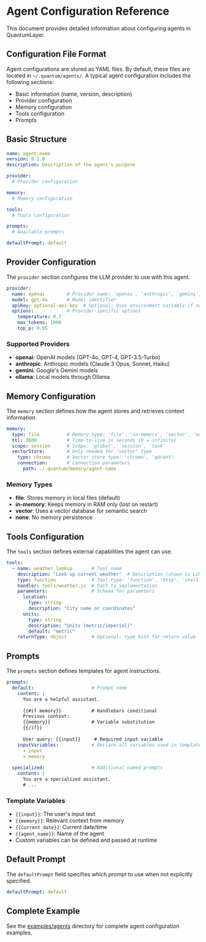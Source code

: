 # Agent Configuration Reference

This document provides detailed information about configuring agents in QuantumLayer.

## Configuration File Format

Agent configurations are stored as YAML files. By default, these files are located in `~/.quantum/agents/`. A typical agent configuration includes the following sections:

- Basic information (name, version, description)
- Provider configuration
- Memory configuration
- Tools configuration
- Prompts

## Basic Structure

```yaml
name: agent-name
version: 0.1.0
description: Description of the agent's purpose

provider:
  # Provider configuration

memory:
  # Memory configuration

tools:
  # Tools configuration

prompts:
  # Available prompts

defaultPrompt: default
```

## Provider Configuration

The `provider` section configures the LLM provider to use with this agent.

```yaml
provider:
  name: openai        # Provider name: 'openai', 'anthropic', 'gemini', 'ollama'
  model: gpt-4o       # Model identifier
  apiKey: optional-api-key  # Optional: Uses environment variable if not specified
  options:            # Provider-specific options
    temperature: 0.7
    max_tokens: 1000
    top_p: 0.95
```

### Supported Providers

- **openai**: OpenAI models (GPT-4o, GPT-4, GPT-3.5-Turbo)
- **anthropic**: Anthropic models (Claude 3 Opus, Sonnet, Haiku)
- **gemini**: Google's Gemini models
- **ollama**: Local models through Ollama

## Memory Configuration

The `memory` section defines how the agent stores and retrieves context information.

```yaml
memory:
  type: file          # Memory type: 'file', 'in-memory', 'vector', 'none'
  ttl: 3600           # Time-to-live in seconds (0 = infinite)
  scope: session      # Scope: 'global', 'session', 'task'
  vectorStore:        # Only needed for 'vector' type
    type: chroma      # Vector store type: 'chroma', 'qdrant'
    connection:       # Connection parameters
      path: ./.quantum/memory/agent-name
```

### Memory Types

- **file**: Stores memory in local files (default)
- **in-memory**: Keeps memory in RAM only (lost on restart)
- **vector**: Uses a vector database for semantic search
- **none**: No memory persistence

## Tools Configuration

The `tools` section defines external capabilities the agent can use.

```yaml
tools:
  - name: weather_lookup       # Tool name
    description: "Look up current weather"  # Description (shown to LLM)
    type: function             # Tool type: 'function', 'http', 'shell', 'custom'
    handler: tools/weather.js  # Path to implementation
    parameters:                # Schema for parameters
      location:
        type: string
        description: "City name or coordinates"
      units:
        type: string
        description: "Units (metric/imperial)"
        default: "metric"
    returnType: object         # Optional: type hint for return value
```

## Prompts

The `prompts` section defines templates for agent instructions.

```yaml
prompts:
  default:                     # Prompt name
    content: |
      You are a helpful assistant.
      
      {{#if memory}}           # Handlebars conditional
      Previous context:
      {{memory}}               # Variable substitution
      {{/if}}
      
      User query: {{input}}     # Required input variable
    inputVariables:            # Declare all variables used in template
      - input
      - memory
  
  specialized:                 # Additional named prompts
    content: |
      You are a specialized assistant.
      # ...
```

### Template Variables

- `{{input}}`: The user's input text
- `{{memory}}`: Relevant context from memory
- `{{current_date}}`: Current date/time
- `{{agent_name}}`: Name of the agent
- Custom variables can be defined and passed at runtime

## Default Prompt

The `defaultPrompt` field specifies which prompt to use when not explicitly specified.

```yaml
defaultPrompt: default
```

## Complete Example

See the [examples/agents](../examples/agents) directory for complete agent configuration examples.
